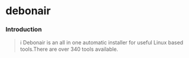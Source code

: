 # debonair

### Introduction
> :information_source: Debonair is an all in one automatic installer for useful Linux based tools.There are over 340 tools available. 
